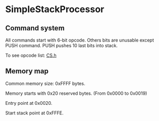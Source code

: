 # SimpleStackProcessor

## Command system

All commands start with 6-bit opcode. Others bits are unusable except PUSH command. PUSH pushes 10 last bits into stack.

To see opcode list: [CS.h](Program/CS.h)

## Memory map

Common memory size: 0xFFFF bytes.

Memory starts with 0x20 reserved bytes. (From 0x0000 to 0x0019)

Entry point at 0x0020.

Start stack point at 0xFFFE. 


